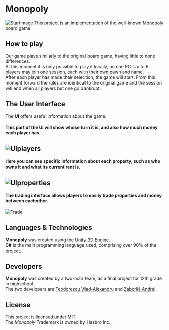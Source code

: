 # Monopoly  
![StartImage](https://github.com/vladvlad00/monopol/blob/master/Pictures/PlayScreen.png)
This project is an implementation of the well-known [Monopoly](https://en.wikipedia.org/wiki/Monopoly_(game)) board game.  
## How to play  
Our game plays similarly to the original board game, having little to none differences.  
At this moment it is only possible to play it locally, on one PC.  Up to 6 players may join one session, each with their own pawn and name.  
After each player has made their selection, the game will start. From this moment forward the rules are identical to the original game and the session will end when all players but one go bankrupt.  
## The User Interface
The **UI** offers useful information about the game.  
  
#### This part of the UI will show whose turn it is, and also how much money each player has.  
![UIplayers](https://github.com/vladvlad00/monopol/blob/master/Pictures/UIplayers.png)  
---  
#### Here you can see specific information about each property, such as who owns it and what its current rent is.  
![UIproperties](https://github.com/vladvlad00/monopol/blob/master/Pictures/PropSit.png)  
--- 
#### The trading interface allows players to easily trade properties and money between eachother.  
![Trade](https://github.com/vladvlad00/monopol/blob/master/Pictures/Trade.png)  
  
## Languages & Technologies
**Monopoly** was created using the [Unity 3D Engine](https://unity.com/).  
**C#** is the main programming language used, comprising over 90% of the project.  
## Developers
**Monopoly** was created by a two-man team, as a final project for 12th grade in highschool.  
The two developers are [Teodorescu Vlad-Alexandru](https://github.com/vladvlad00) and [Zaborilă Andrei](https://github.com/Andreizabo).  
## License  
This project is licensed under [MIT](https://github.com/vladvlad00/monopol/blob/master/LICENSE.md).  
The *Monopoly* Trademark is owned by Hasbro Inc.  
